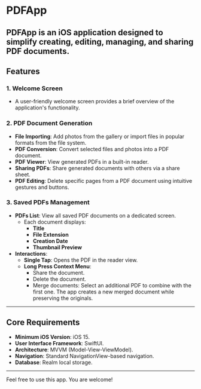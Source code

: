 # PDFApp

**PDFApp** is an iOS application designed to simplify creating, editing, managing, and sharing PDF documents. 
---

## Features

### 1. Welcome Screen
- A user-friendly welcome screen provides a brief overview of the application's functionality.

### 2. PDF Document Generation
- **File Importing**: Add photos from the gallery or import files in popular formats from the file system.
- **PDF Conversion**: Convert selected files and photos into a PDF document.
- **PDF Viewer**: View generated PDFs in a built-in reader.
- **Sharing PDFs**: Share generated documents with others via a share sheet.
- **PDF Editing**: Delete specific pages from a PDF document using intuitive gestures and buttons.

### 3. Saved PDFs Management
- **PDFs List**: View all saved PDF documents on a dedicated screen.
    - Each document displays:
        - **Title**
        - **File Extension**
        - **Creation Date**
        - **Thumbnail Preview**
- **Interactions**:
    - **Single Tap**: Opens the PDF in the reader view.
    - **Long Press Context Menu**:
        - Share the document.
        - Delete the document.
        - Merge documents: Select an additional PDF to combine with the first one. The app creates a new merged document while preserving the originals.

---

## Core Requirements
- **Minimum iOS Version**: iOS 15.
- **User Interface Framework**: SwiftUI.
- **Architecture**: MVVM (Model-View-ViewModel).
- **Navigation**: Standard NavigationView-based navigation.
- **Database**: Realm local storage.

---

Feel free to use this app. You are welcome!
